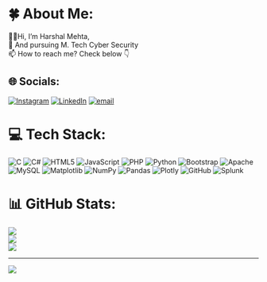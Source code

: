 # 🍀 About Me:
👋🏻Hi, I’m Harshal Mehta, <br>🌱 And pursuing M. Tech Cyber Security <br>📫 How to reach me? Check below 👇<br>


## 🌐 Socials:
[![Instagram](https://img.shields.io/badge/Instagram-%23E4405F.svg?logo=Instagram&logoColor=white)](https://instagram.com/harshal_mehta5) [![LinkedIn](https://img.shields.io/badge/LinkedIn-%230077B5.svg?logo=linkedin&logoColor=white)](www.linkedin.com/in/harshal-mehta-241b4b214) [![email](https://img.shields.io/badge/Email-D14836?logo=gmail&logoColor=white)](mailto:hdmehta05@gmail.com) 

# 💻 Tech Stack:
![C](https://img.shields.io/badge/c-%2300599C.svg?style=flat-square&logo=c&logoColor=white) ![C#](https://img.shields.io/badge/c%23-%23239120.svg?style=flat-square&logo=csharp&logoColor=white) ![HTML5](https://img.shields.io/badge/html5-%23E34F26.svg?style=flat-square&logo=html5&logoColor=white) ![JavaScript](https://img.shields.io/badge/javascript-%23323330.svg?style=flat-square&logo=javascript&logoColor=%23F7DF1E) ![PHP](https://img.shields.io/badge/php-%23777BB4.svg?style=flat-square&logo=php&logoColor=white) ![Python](https://img.shields.io/badge/python-3670A0?style=flat-square&logo=python&logoColor=ffdd54) ![Bootstrap](https://img.shields.io/badge/bootstrap-%238511FA.svg?style=flat-square&logo=bootstrap&logoColor=white) ![Apache](https://img.shields.io/badge/apache-%23D42029.svg?style=flat-square&logo=apache&logoColor=white) ![MySQL](https://img.shields.io/badge/mysql-4479A1.svg?style=flat-square&logo=mysql&logoColor=white) ![Matplotlib](https://img.shields.io/badge/Matplotlib-%23ffffff.svg?style=flat-square&logo=Matplotlib&logoColor=black) ![NumPy](https://img.shields.io/badge/numpy-%23013243.svg?style=flat-square&logo=numpy&logoColor=white) ![Pandas](https://img.shields.io/badge/pandas-%23150458.svg?style=flat-square&logo=pandas&logoColor=white) ![Plotly](https://img.shields.io/badge/Plotly-%233F4F75.svg?style=flat-square&logo=plotly&logoColor=white) ![GitHub](https://img.shields.io/badge/github-%23121011.svg?style=flat-square&logo=github&logoColor=white) ![Splunk](https://img.shields.io/badge/splunk-%23000000.svg?style=flat-square&logo=splunk&logoColor=white)
# 📊 GitHub Stats:
![](https://github-readme-stats.vercel.app/api?username=hdmehta5&theme=dark&hide_border=false&include_all_commits=false&count_private=false)<br/>
![](https://nirzak-streak-stats.vercel.app/?user=hdmehta5&theme=dark&hide_border=false)<br/>
![](https://github-readme-stats.vercel.app/api/top-langs/?username=hdmehta5&theme=dark&hide_border=false&include_all_commits=false&count_private=false&layout=compact)

---
[![](https://visitcount.itsvg.in/api?id=hdmehta5&icon=0&color=0)](https://visitcount.itsvg.in)

<!-- Proudly created with GPRM ( https://gprm.itsvg.in ) -->
